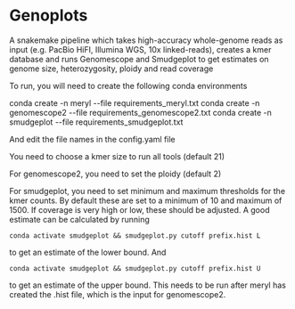 # Genoplots

A snakemake pipeline which takes high-accuracy whole-genome reads as input (e.g. PacBio HiFI, Illumina WGS, 10x linked-reads), creates a kmer database and runs Genomescope and Smudgeplot to get estimates on genome size, heterozygosity, ploidy and read coverage

To run, you will need to create the following conda environments

conda create -n meryl --file requirements_meryl.txt
conda create -n genomescope2 --file requirements_genomescope2.txt
conda create -n smudgeplot --file requirements_smudgeplot.txt

And edit the file names in the config.yaml file

You need to choose a kmer size to run all tools (default 21)

For genomescope2, you need to set the ploidy (default 2)

For smudgeplot, you need to set minimum and maximum thresholds for the kmer counts. By default these are set to a minimum of 10 and maximum of 1500. If coverage is very high or low, these should be adjusted. A good estimate can be calculated by running 

`conda activate smudgeplot && smudgeplot.py cutoff prefix.hist L`

to get an estimate of the lower bound. And

`conda activate smudgeplot && smudgeplot.py cutoff prefix.hist U`

to get an estimate of the upper bound. This needs to be run after meryl has created the .hist file, which is the input for genomescope2.


